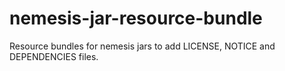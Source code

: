 # nemesis-jar-resource-bundle
Resource bundles for nemesis jars to add LICENSE, NOTICE and DEPENDENCIES files.
